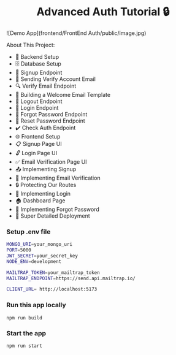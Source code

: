 <h1 align="center">Advanced Auth Tutorial 🔒 </h1>

![Demo App](frontend/FrontEnd Auth/public/image.jpg)


About This Project:

-   🔧 Backend Setup
-   🗄️ Database Setup
-   🔐 Signup Endpoint
-   📧 Sending Verify Account Email
-   🔍 Verify Email Endpoint
-   📄 Building a Welcome Email Template
-   🚪 Logout Endpoint
-   🔑 Login Endpoint
-   🔄 Forgot Password Endpoint
-   🔁 Reset Password Endpoint
-   ✔️ Check Auth Endpoint
-   🌐 Frontend Setup
-   📋 Signup Page UI
-   🔓 Login Page UI
-   ✅ Email Verification Page UI
-   📤 Implementing Signup
-   📧 Implementing Email Verification
-   🔒 Protecting Our Routes
-   🔑 Implementing Login
-   🏠 Dashboard Page
-   🔄 Implementing Forgot Password
-   🚀 Super Detailed Deployment

### Setup .env file

```bash
MONGO_URI=your_mongo_uri
PORT=5000
JWT_SECRET=your_secret_key
NODE_ENV=development

MAILTRAP_TOKEN=your_mailtrap_token
MAILTRAP_ENDPOINT=https://send.api.mailtrap.io/

CLIENT_URL= http://localhost:5173
```

### Run this app locally

```shell
npm run build
```

### Start the app

```shell
npm run start
